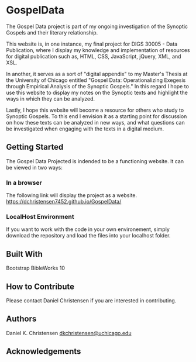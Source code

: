 # GospelData
The Gospel Data project is part of my ongoing investigation of the Synoptic Gospels and their literary relationship. 

This website is, in one instance, my final project for DIGS 30005 - Data Publication, where I display my knowledge and implementation of resources for digital publication such as, HTML, CSS, JavaScript, jQuery, XML, and XSL. 

In another, it serves as a sort of "digital appendix" to my Master's Thesis at the University of Chicago entitled "Gospel Data: Operationalizing Exegesis through Empirical Analysis of the Synoptic Gospels." In this regard I hope to use this website to display my notes on the Synoptic texts and highlight the ways in which they can be analyzed. 

Lastly, I hope this website will become a resource for others who study to Synoptic Gospels. To this end I envision it as a starting point for discussion on how these texts can be analyzed in new ways, and what questions can be investigated when engaging with the texts in a digital medium.

## Getting Started
The Gospel Data Projected is indended to be a functioning website. It can be viewed in two ways:
### In a browser
The following link will display the project as a website. https://dchristensen7452.github.io/GospelData/
### LocalHost Environment
If you want to work with the code in your own environement, simply download the repository and load the files into your localhost folder.

## Built With
Bootstrap
BibleWorks 10

## How to Contribute
Please contact Daniel Christensen if you are interested in contributing.

## Authors
Daniel K. Christensen dkchristensen@uchicago.edu

## Acknowledgements
